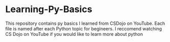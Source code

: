 # Learning-Py-Basics
This repository contains py basics I learned from CSDojo on YouTube.
Each file is named after each Python topic for begineers.
I reccomend watching CS Dojo on YouTube if you would like to learn more about python
